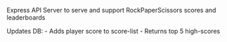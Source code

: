 Express API Server to serve and support RockPaperScissors scores and leaderboards

Updates DB:
    - Adds player score to score-list
    - Returns top 5 high-scores